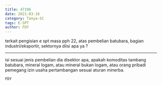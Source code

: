 ```yaml
---
title: 47196
date: 2021-03-16
category: Tanya-SC
tags: E-SPT
author: FDY
---
```


terkait pengisian e spt masa pph 22, atas pembelian batubara, bagian industri/eksportir, sektornya diisi apa ya ?

---

isi sesuai jenis pembelian dia disektor apa, apakah komoditas tambang batubara, mineral logam, atau mineral bukan logam, atau orang pribadi pemegang izin usaha pertambangan sesuai aturan minerba.

`FDY`
